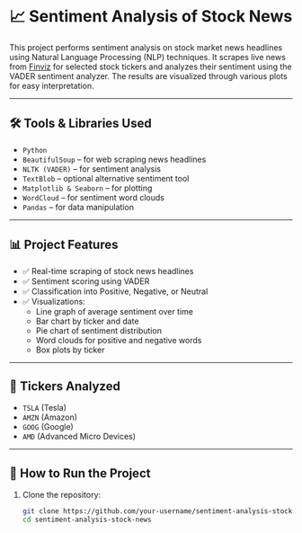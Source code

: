 # 📈 Sentiment Analysis of Stock News

This project performs sentiment analysis on stock market news headlines using Natural Language Processing (NLP) techniques. It scrapes live news from [Finviz](https://finviz.com) for selected stock tickers and analyzes their sentiment using the VADER sentiment analyzer. The results are visualized through various plots for easy interpretation.

---

## 🛠️ Tools & Libraries Used

- `Python`
- `BeautifulSoup` – for web scraping news headlines
- `NLTK (VADER)` – for sentiment analysis
- `TextBlob` – optional alternative sentiment tool
- `Matplotlib & Seaborn` – for plotting
- `WordCloud` – for sentiment word clouds
- `Pandas` – for data manipulation

---

## 📊 Project Features

- ✅ Real-time scraping of stock news headlines
- ✅ Sentiment scoring using VADER
- ✅ Classification into Positive, Negative, or Neutral
- ✅ Visualizations:
  - Line graph of average sentiment over time
  - Bar chart by ticker and date
  - Pie chart of sentiment distribution
  - Word clouds for positive and negative words
  - Box plots by ticker

---

## 📌 Tickers Analyzed

- `TSLA` (Tesla)
- `AMZN` (Amazon)
- `GOOG` (Google)
- `AMD` (Advanced Micro Devices)

---

## 🚀 How to Run the Project

1. Clone the repository:
   ```bash
   git clone https://github.com/your-username/sentiment-analysis-stock-news.git
   cd sentiment-analysis-stock-news
